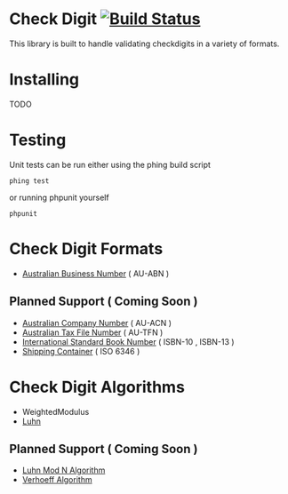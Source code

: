 Check Digit [![Build Status](https://secure.travis-ci.org/afoozle/checkdigit.png)](http://travis-ci.org/afoozle/checkdigit)
===========

This library is built to handle validating checkdigits in a variety of formats.

Installing
==========
TODO


Testing
=======
Unit tests can be run either using the phing build script

    phing test

or running phpunit yourself

    phpunit

Check Digit Formats
===================

 * [Australian Business Number](http://en.wikipedia.org/wiki/Australian_Business_Number) ( AU-ABN )

Planned Support ( Coming Soon )
-------------------------------

 * [Australian Company Number](http://en.wikipedia.org/wiki/Australian_Company_Number) ( AU-ACN )
 * [Australian Tax File Number](http://en.wikipedia.org/wiki/Tax_File_Number) ( AU-TFN )
 * [International Standard Book Number](http://en.wikipedia.org/wiki/International_Standard_Book_Number) ( ISBN-10 , ISBN-13 )
 * [Shipping Container](http://en.wikipedia.org/wiki/ISO_6346) ( ISO 6346 )

Check Digit Algorithms
======================

 * WeightedModulus
 * [Luhn](http://en.wikipedia.org/wiki/Luhn_algorithm)

Planned Support ( Coming Soon )
-------------------------------

 * [Luhn Mod N Algorithm](http://en.wikipedia.org/wiki/Luhn_mod_N_algorithm)
 * [Verhoeff Algorithm](http://en.wikipedia.org/wiki/Verhoeff_algorithm)
